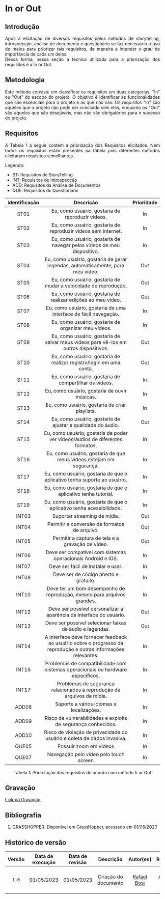 # In or Out

## Introdução

<div style="text-align:justify">Após a elicitação de diversos requisitos pelos métodos de storytelling, introspecção, análise de documento e questionário se faz necessário o uso de meios para priorizar tais requisitos, de maneira a intender o grau de importância de cada um deles.</div> 

<div style="text-align:justify">Dessa forma, nessa seção a técnica utilizada para a priorização dos requisitos é a In or Out.</div>

## Metodologia

<div style="text-align:justify">Este método consiste em classificar os requisitos em duas categorias: "In" ou "Out" do escopo do projeto. O objetivo é identificar as funcionalidades que são essenciais para o projeto e as que não são. Os requisitos "In" são aqueles que o projeto não pode ser concluído sem eles, enquanto os "Out" são aqueles que são desejáveis, mas não são obrigatórios para o sucesso do projeto.</div>

## Requisitos 

<div style="text-align:justify">A Tabela 1 a seguir contém a priorização dos Requisitos elicitados. Nem todos os requisitos estão presentes na tabela pois diferentes métodos elicitaram requisitos semelhantes.</div>

Legenda: 
- ST: Requisitos de StoryTelling
- INT: Requisitos de Introspecção
- ADD: Requisitos da Análise de Documentos
- QUE: Requisitos do Questionário

| Identificação | Descrição | Prioridade |
| :--------: | :---------:| :--------: |
| ST01 | Eu, como usuário, gostaria de reproduzir vídeos. | In |
| ST02 | Eu, como usuário, gostaria de reproduzir vídeos sem internet. | In |
| ST03 | Eu, como usuário, gostaria de navegar pelos vídeos de meu dispositivo. | In |
| ST04 | Eu, como usuário, gostaria de gerar legendas, automaticamente, para meu vídeo. | Out |
| ST05 | Eu, como usuário, gostaria de mudar a velocidade de reprodução. | Out |
| ST06 | Eu, como usuário, gostaria de realizar edições ao meu vídeo. | Out |
| ST07 | Eu, como usuário, gostaria de uma interface de fácil navegação. | In |
| ST08 | Eu, como usuário, gostaria de organizar meu vídeos. | In |
| ST09 | Eu, como usuário, gostaria de salvar meus vídeos para vê-los em outros dispositivos. | Out |
| ST10 | Eu, como usuário, gostaria de realizar registro/login em uma conta. | Out |
| ST11 | Eu, como usuário, gostaria de compartilhar os vídeos. | In |
| ST12 | Eu, como usuário, gostaria de ouvir músicas. | In |
| ST13 | Eu, como usuário, gostaria de criar playlists. | In |
| ST14 | Eu, como usuário, gostaria de ajustar a qualidade do áudio. | Out |
| ST15 | Eu, como usuário, gostaria de poder ver vídeos/áudios de diferentes formatos. | In |
| ST16 | Eu, como usuário, gostaria de que meus vídeos estejam em segurança. | In |
| ST17 | Eu, como usuário, gostaria de que o aplicativo tenha suporte ao usuário. | In |
| ST18 | Eu, como usuário, gostaria de que o aplicativo tenha tutorial. | In |
| ST19 | Eu, como usuário, gostaria de que o aplicativo tenha acessibilidade. | In |
| INT03 | Suportar streaming de mídia. | Out |
| INT04 | Permitir a conversão de formatos de arquivo. | Out |
| INT05 | Permitir a captura de tela e a gravação de vídeo. | Out |
| INT06 | Deve ser compatível com sistemas operacionais Android e IOS. | In |
| INT07 | Deve ser fácil de instalar e usar. | In |
| INT08 | Deve ser de código aberto e gratuito. | In |
| INT10 | Deve ter um bom desempenho de reprodução, mesmo para arquivos grandes. | In |
| INT12 | Deve ser possível personalizar a aparência da interface do usuário. | Out |
| INT13 | Deve ser possível selecionar faixas de áudio e legendas. | Out |
| INT14 | A interface deve fornecer feedback ao usuário sobre o progresso da reprodução e outras informações relevantes. | In |
| INT15 | Problemas de compatibilidade com sistemas operacionais ou hardware específicos. | In |
| INT17 | Problemas de segurança relacionados à reprodução de arquivos de mídia. | In |
| ADD06 | Suporte a vários idiomas e localizações. | In |
| ADD09 | Risco de vulnerabilidades e exploits de segurança conhecidos. | In |
| ADD10 | Risco de violação de privacidade do usuário e coleta de dados invasiva. | In |
| QUE05 | Possuir zoom em videos | In |
| QUE07 | Navegação pelo video pelo touch screen | In |

<div style="text-align:center"> Tabela 1: Priorização dos requisitos de acordo com método Ir or Out</div>

## Gravação

[Link da Gravação](https://youtu.be/KXA0IW2mDu8)

## Bibliografia

1. GRASSHOPPER. Disponível em [GrassHopper](https://github.com/Requisitos-de-Software/2022.2-Grasshopper/blob/main/docs/elicitacao/priorizacao/in-or-out.md), acessado em 01/05/2023

## Histórico de versão

| Versão | Data de execução  | Data de revisão |  Descrição    | Autor(es)     |  Revisor(es)  |
| :----: | :---------------: | :-------------: | :-----------: | :-----------: | :-----------: |
| `1.0` | 01/05/2023 | 01/05/2023 | Criação do documento |[Rafael Bosi](https://github.com/StrangeUnit28) | [Giovanni Alvissus](https://github.com/giovanni1106) e [Lucas Gobbi](https://github.com/LucasBergholz)|
